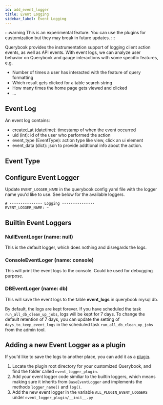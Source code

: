```yaml
---
id: add_event_logger
title: Event Logging
sidebar_label: Event Logging
---
```


:::warning
This is an experimental feature. You can use the plugins for customization but they may break in future updates.
:::

Querybook provides the instrumentation support of logging client action events, as well as API events. With event logs, we can analyze user behavior on Querybook and gauge interactions with some specific features, e.g.
  - Number of times a user has interacted with the feature of query formatting
  - Which result gets clicked for a table search string
  - How many times the home page gets viewed and clicked
  - ...

## Event Log
An event log contains:
 - created_at (datetime): timestamp of when the event occurred
 - uid (int): id of the user who performed the action
 - event_type (EventType): action type like view, click an ui element
 - event_data (dict): json to provide addtional info about the action.

## Event Type


## Configure Event Logger
Update `EVENT_LOGGER_NAME` in the querybook config yaml file with the logger name you'd like to use. See below for the available loggers.

```
# --------------- Logging ---------------
EVENT_LOGGER_NAME: ~
```

## Builtin Event Loggers

### NullEventLoger (name: null)
This is the default logger, which does nothing and disregards the logs.

### ConsoleEventLoger (name: console)
This will print the event logs to the console. Could be used for debugging purpose.

### DBEventLoger (name: db)
This will save the event logs to the table **event_logs** in querybook mysql db.

By default, the logs are kept forever. If you have scheduled the task `run_all_db_clean_up_jobs`, logs will be kept for 7 days. To change the default retention of 7 days, you can update the setting of `days_to_keep_event_logs` in the scheduled task `run_all_db_clean_up_jobs` from the admin tool.


## Adding a new Event Logger as a plugin
If you'd like to save the logs to another place, you can add it as a [plugin](plugins.md).


1. Locate the plugin root directory for your customized Querybook, and find the folder called `event_logger_plugin`.
2. Add your event logger code similiar to the builtin loggers, which means making sure it inherits from `BaseEventLogger` and implements the methods `logger_name()` and `log()`.
3. Add the new event logger in the variable `ALL_PLUGIN_EVENT_LOGGERS` under `event_logger_plugin/__init__.py`
